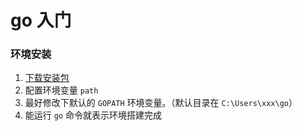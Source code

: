 # go 入门

### 环境安装

1. [下载安装包](https://golang.google.cn/dl/)
2. 配置环境变量 `path`
3. 最好修改下默认的 `GOPATH` 环境变量。（默认目录在 `C:\Users\xxx\go`）
4. 能运行 `go` 命令就表示环境搭建完成


